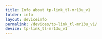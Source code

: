 ```yaml
---
title: Info about tp-link_tl-mr13u_v1
folder: info
layout: deviceinfo
permalink: /devices/tp-link_tl-mr13u_v1/
device: tp-link_tl-mr13u_v1
---
```

